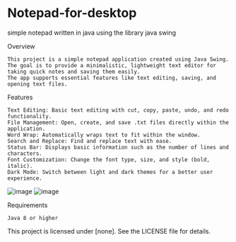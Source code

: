 # Notepad-for-desktop
simple notepad written in java using the library java swing


Overview

    This project is a simple notepad application created using Java Swing. 
    The goal is to provide a minimalistic, lightweight text editor for taking quick notes and saving them easily. 
    The app supports essential features like text editing, saving, and opening text files.
    
Features

    Text Editing: Basic text editing with cut, copy, paste, undo, and redo functionality.
    File Management: Open, create, and save .txt files directly within the application.
    Word Wrap: Automatically wraps text to fit within the window.
    Search and Replace: Find and replace text with ease.
    Status Bar: Displays basic information such as the number of lines and characters.
    Font Customization: Change the font type, size, and style (bold, italic).
    Dark Mode: Switch between light and dark themes for a better user experience.

![image](https://github.com/user-attachments/assets/4baf69aa-0733-427e-8f9f-c4466fc73bb2)
![image](https://github.com/user-attachments/assets/bc78ceb0-eed7-4e0e-8b0c-963e1200a3ba)


Requirements

    Java 8 or higher

This project is licensed under [none]. See the LICENSE file for details.
